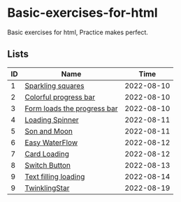 # Basic-exercises-for-html
Basic exercises for html, Practice makes perfect.

## Lists
| ID  | Name                                                                                                                  | Time       |
| --- | --------------------------------------------------------------------------------------------------------------------- | ---------- |
| 1   | [Sparkling squares](https://inokoe.github.io/Basic-exercises-for-html/Sparkling%20squares/)                           | 2022-08-10 |
| 2   | [Colorful progress bar](https://inokoe.github.io/Basic-exercises-for-html/Colorful%20progress%20bar/)                 | 2022-08-10 |
| 3   | [Form loads the progress bar](https://inokoe.github.io/Basic-exercises-for-html/Form%20loads%20the%20progress%20bar/) | 2022-08-10 |
| 4   | [Loading Spinner](https://inokoe.github.io/Basic-exercises-for-html/Loading%20Spinner)                                | 2022-08-11 |
| 5   | [Son and Moon](https://inokoe.github.io/Basic-exercises-for-html/Sun%20and%20Moon)                                    | 2022-08-11 |
| 6   | [Easy WaterFlow](https://inokoe.github.io/Basic-exercises-for-html/Easy%20WaterFlow)                                  | 2022-08-12 |
| 7   | [Card Loading](https://inokoe.github.io/Basic-exercises-for-html/Card%20Loading)                                      | 2022-08-12 |
| 8   | [Switch Button](https://inokoe.github.io/Basic-exercises-for-html/Switch%20Button)                                    | 2022-08-13 |
| 9   | [Text filling loading](https://inokoe.github.io/Basic-exercises-for-html/Text%20filling%20loading)                    | 2022-08-14 |
| 9   | [TwinklingStar](https://inokoe.github.io/Basic-exercises-for-html/TwinklingStar)                                      | 2022-08-19 |